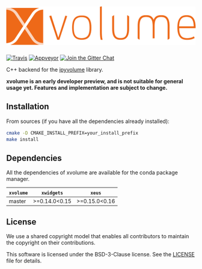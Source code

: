 # ![xvolume](docs/source/xvolume.svg)

[![Travis](https://travis-ci.org/QuantStack/xvolume.svg?branch=master)](https://travis-ci.org/QuantStack/xvolume)
[![Appveyor](https://ci.appveyor.com/api/projects/status/733j3qm6kn3sh0b4?svg=true)](https://ci.appveyor.com/project/QuantStack/xvolume)
[![Join the Gitter Chat](https://badges.gitter.im/Join%20Chat.svg)](https://gitter.im/QuantStack/Lobby?utm_source=badge&utm_medium=badge&utm_campaign=pr-badge&utm_content=badge)

C++ backend for the [ipyvolume](https://github.com/maartenbreddels/ipyvolume) library.

**xvolume is an early developer preview, and is not suitable for general usage yet. Features and implementation are subject to change.**

## Installation

From sources (if you have all the dependencies already installed):

```bash
cmake -D CMAKE_INSTALL_PREFIX=your_install_prefix
make install
```

## Dependencies

All the dependencies of xvolume are available for the conda package manager.

| `xvolume` | `xwidgets`    |  `xeus`         |
|-----------|---------------|-----------------|
|   master  | >=0.14.0<0.15 | >=0.15.0<0.16   |

## License

We use a shared copyright model that enables all contributors to maintain the
copyright on their contributions.

This software is licensed under the BSD-3-Clause license. See the [LICENSE](LICENSE) file for details.

